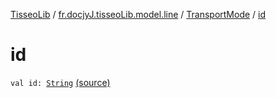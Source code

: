 [TisseoLib](../../index.md) / [fr.docjyJ.tisseoLib.model.line](../index.md) / [TransportMode](index.md) / [id](./id.md)

# id

`val id: `[`String`](https://kotlinlang.org/api/latest/jvm/stdlib/kotlin/-string/index.html) [(source)](https://github.com/docjyJ/TisseoLib/tree/master/src/main/kotlin/fr/docjyJ/tisseoLib/model/line/TransportMode.kt#L11)
